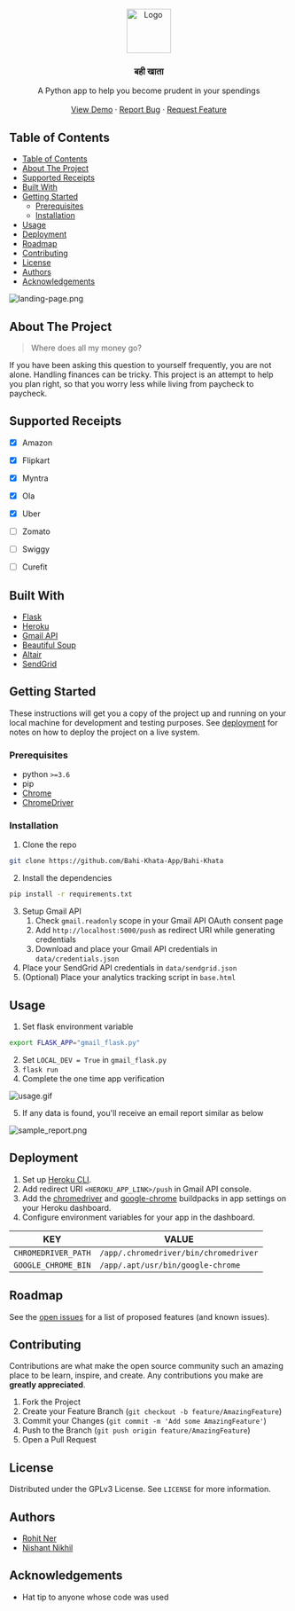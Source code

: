<!-- PROJECT LOGO -->
<br />
<div align="center">
    <a href="https://github.com/Bahi-Khata-App/Bahi-Khata">
      <img src="static/images/bahi_khata.png" alt="Logo" height="80">
    </a>
    <h3 align="center">बही खाता</h3>

  <div align="center">
    A Python app to help you become prudent in your spendings
    <br />
    <br />
    <a href="https://bahi-khata-app.herokuapp.com">View Demo</a>
    ·
    <a href="https://github.com/Bahi-Khata-App/Bahi-Khata/issues">Report Bug</a>
    ·
    <a href="https://github.com/Bahi-Khata-App/Bahi-Khata/issues">Request Feature</a>
  </div>
</div>



<!-- TABLE OF CONTENTS -->
## Table of Contents

- [Table of Contents](#table-of-contents)
- [About The Project](#about-the-project)
- [Supported Receipts](#supported-receipts)
- [Built With](#built-with)
- [Getting Started](#getting-started)
  - [Prerequisites](#prerequisites)
  - [Installation](#installation)
- [Usage](#usage)
- [Deployment](#deployment)
- [Roadmap](#roadmap)
- [Contributing](#contributing)
- [License](#license)
- [Authors](#authors)
- [Acknowledgements](#acknowledgements)


![landing-page.png](static/images/landing-page.png)


<!-- ABOUT THE PROJECT -->
## About The Project

> Where does all my money go?

If you have been asking this question to yourself frequently, you are not alone. Handling finances can be tricky. This project is an attempt to help you plan right, so that you worry less while living from paycheck to paycheck.


## Supported Receipts

- [x] Amazon

- [x] Flipkart

- [x] Myntra

- [x] Ola

- [x] Uber

- [ ] Zomato

- [ ] Swiggy

- [ ] Curefit


## Built With

* [Flask](https://flask.palletsprojects.com/en/1.1.x)
* [Heroku](http://heroku.com)
* [Gmail API](https://developers.google.com/gmail/api)
* [Beautiful Soup](https://www.crummy.com/software/BeautifulSoup)
* [Altair](https://altair-viz.github.io)
* [SendGrid](https://sendgrid.com)



<!-- GETTING STARTED -->
## Getting Started

These instructions will get you a copy of the project up and running on your local machine for development and testing purposes. See [deployment](#deployment) for notes on how to deploy the project on a live system.

### Prerequisites

* python `>=3.6`
* pip
* [Chrome](https://www.google.com/chrome)
* [ChromeDriver](https://chromedriver.chromium.org)


### Installation

1. Clone the repo
```sh
git clone https://github.com/Bahi-Khata-App/Bahi-Khata
```
2. Install the dependencies
```sh
pip install -r requirements.txt
```
3. Setup Gmail API
   1. Check `gmail.readonly` scope in your Gmail API OAuth consent page
   2. Add `http://localhost:5000/push` as redirect URI while generating credentials
   3. Download and place your Gmail API credentials in `data/credentials.json`
4. Place your SendGrid API credentials in `data/sendgrid.json`
5. (Optional) Place your analytics tracking script in `base.html`


<!-- USAGE EXAMPLES -->
## Usage

1. Set flask environment variable
```sh
export FLASK_APP="gmail_flask.py"
```
2. Set `LOCAL_DEV = True` in `gmail_flask.py`
3. `flask run`
4. Complete the one time app verification

![usage.gif](static/images/usage.gif)

5. If any data is found, you'll receive an email report similar as below

![sample_report.png](static/images/sample_report.png)


<!-- DEPLOYMENT -->
## Deployment

1. Set up [Heroku CLI](https://devcenter.heroku.com/articles/heroku-cli).
2. Add redirect URI `<HEROKU_APP_LINK>/push` in Gmail API console.
3. Add the [chromedriver](https://github.com/heroku/heroku-buildpack-chromedriver) and [google-chrome](https://github.com/heroku/heroku-buildpack-google-chrome) buildpacks in app settings on your Heroku dashboard.
4. Configure environment variables for your app in the dashboard.

| KEY                 | VALUE                                 |
| ------------------- | ------------------------------------- |
| `CHROMEDRIVER_PATH` | `/app/.chromedriver/bin/chromedriver` |
| `GOOGLE_CHROME_BIN` | `/app/.apt/usr/bin/google-chrome`     |


<!-- ROADMAP -->
## Roadmap

See the [open issues](https://github.com/Bahi-Khata-App/Bahi-Khata/issues) for a list of proposed features (and known issues).



<!-- CONTRIBUTING -->
## Contributing

Contributions are what make the open source community such an amazing place to be learn, inspire, and create. Any contributions you make are **greatly appreciated**.

1. Fork the Project
2. Create your Feature Branch (`git checkout -b feature/AmazingFeature`)
3. Commit your Changes (`git commit -m 'Add some AmazingFeature'`)
4. Push to the Branch (`git push origin feature/AmazingFeature`)
5. Open a Pull Request



<!-- LICENSE -->
## License

Distributed under the GPLv3 License. See `LICENSE` for more information.


<!-- AUTHORS -->
## Authors

* [Rohit Ner](https://github.com/rohitner)
* [Nishant Nikhil](https://github.com/nishnik)


<!-- ACKNOWLEDGEMENTS -->
## Acknowledgements

* Hat tip to anyone whose code was used
